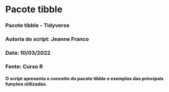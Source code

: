 # Pacote tibble

### Pacote tibble - Tidyverse
### Autoria do script: Jeanne Franco
### Data: 10/03/2022
### Fonte: Curso R

#### O script apresenta o conceito do pacote tibble e exemplos das principais funções utilizadas.

